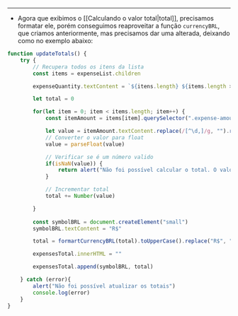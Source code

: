 ___
- Agora que exibimos o [[Calculando o valor total|total]], precisamos formatar ele, porém conseguimos reaproveitar a função `currencyBRL`, que criamos anteriormente, mas precisamos dar uma alterada, deixando como no exemplo abaixo:
```js
function updateTotals() {
	try {
		// Recupera todos os itens da lista
		const items = expenseList.children

		expenseQuantity.textContent = `${itens.length} ${items.length > 1 ? "despesas" : "despesa"}`

		let total = 0

		for(let item = 0; item < items.length; item++) {
			const itemAmount = items[item].querySelector(".expense-amount")

			let value = itemAmount.textContent.replace(/[^\d,]/g, "").replace("," , ".")
			// Converter o valor para float
			value = parseFloat(value)

			// Verificar se é um número valido
			if(isNaN(value)) {
				return alert("Não foi possível calcular o total. O valor não parace ser um número")
			}

			// Incrementar total
			total += Number(value)

		}
		
		const symbolBRL = document.createElement("small")
		symbolBRL.textContent = "R$"

		total = formartCurrencyBRL(total).toUpperCase().replace("R$", "")

		expensesTotal.innerHTML = ""

		expensesTotal.append(symbolBRL, total)

	} catch (error){
		alert("Não foi possível atualizar os totais")
		console.log(error)
	}
}
```
